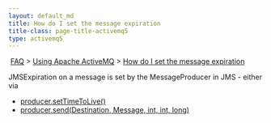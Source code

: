 ```yaml
---
layout: default_md
title: How do I set the message expiration 
title-class: page-title-activemq5
type: activemq5
---
```


 [FAQ](faq) > [Using Apache ActiveMQ](using-apache-activemq) > [How do I set the message expiration](how-do-i-set-the-message-expiration)


JMSExpiration on a message is set by the MessageProducer in JMS - either via

*   [producer.setTimeToLive()](http://java.sun.com/j2ee/1.4/docs/api/javax/jms/MessageProducer.html#setTimeToLive(long))
*   [producer.send(Destination, Message, int, int, long)](http://java.sun.com/j2ee/1.4/docs/api/javax/jms/MessageProducer.html#send(javax.jms.Destination,%20javax.jms.Message,%20int,%20int,%20long))

